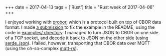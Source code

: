 +++
date = 2017-04-13
tags = ['Rust']
title = "Rust week of 2017-04-06"
+++

I enjoyed working with [probor], which is a protocol built on top of
CBOR data format. I made [a submission] to fix the example in the
README, using the code in [examples/ directory]. I managed to turn JSON
to CBOR on one side of a TCP socket, and decode it back to JSON on the
other side (using [serde\_json]). I failed, however, transporting that
CBOR data over MQTT (using the oh-so-complex [mqtt-rs]).

  [probor]: https://github.com/tailhook/probor
  [a submission]: https://github.com/tailhook/probor/pull/6
  [examples/ directory]: https://github.com/tailhook/probor/tree/master/rust/examples
  [serde\_json]: https://github.com/serde-rs/json
  [mqtt-rs]: https://github.com/zonyitoo/mqtt-rs
